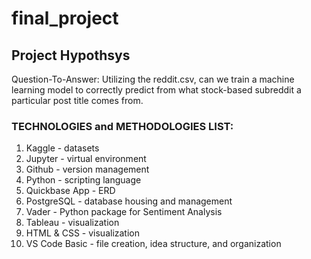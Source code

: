 # final_project

## Project Hypothsys
Question-To-Answer: Utilizing the reddit.csv, can we train a machine learning model to correctly predict from what stock-based subreddit a particular post title comes from.

### TECHNOLOGIES and METHODOLOGIES LIST:
1. Kaggle - datasets
2. Jupyter - virtual environment
3. Github - version management
4. Python - scripting language
5. Quickbase App - ERD
6. PostgreSQL - database housing and management
7. Vader - Python package for Sentiment Analysis
8. Tableau - visualization
9. HTML & CSS - visualization
10. VS Code Basic - file creation, idea structure, and organization
